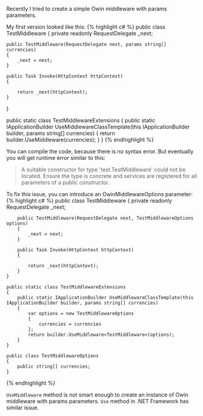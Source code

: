 Recently I tried to create a simple Owin middleware with params parameters. 

My first version looked like this:
{% highlight c# %}
public class TestMiddleware
{
    private readonly RequestDelegate _next;

    public TestMiddleware(RequestDelegate next, params string[] currencies)
    {
        _next = next;
    }

    public Task Invoke(HttpContext httpContext)
    {

        return _next(httpContext);
    }
}

public static class TestMiddlewareExtensions
{
    public static IApplicationBuilder UseMiddlewareClassTemplate(this IApplicationBuilder builder, params string[] currencies)
    {
        return builder.UseMiddleware<TestMiddleware>(currencies);
    }
}
{% endhighlight %}

You can compile the code, because there is no syntax error. But eventually you will get runtime error similar to this:

> A suitable constructor for type 'test.TestMiddleware' could not be located. Ensure the type is concrete and services are registered for all parameters of a public constructor.

To fix this issue, you can introduce an OwinMiddlewareOptions parameter:
{% highlight c# %}
    public class TestMiddleware
    {
        private readonly RequestDelegate _next;

        public TestMiddleware(RequestDelegate next, TestMiddlewareOptions options)
        {
            _next = next;
        }

        public Task Invoke(HttpContext httpContext)
        {

            return _next(httpContext);
        }
    }

    public static class TestMiddlewareExtensions
    {
        public static IApplicationBuilder UseMiddlewareClassTemplate(this IApplicationBuilder builder, params string[] currencies)
        {
            var options = new TestMiddlewareOptions 
            {
                currencies = currencies
            };
            return builder.UseMiddleware<TestMiddleware>(options);
        }
    }

    public class TestMiddlewareOptions
    {
        public string[] currencies;
    } 
{% endhighlight %}

`UseMiddleware` method is not smart enough to create an instance of Owin middleware with params parameters. `Use` method in .NET Framework has similar issue. 